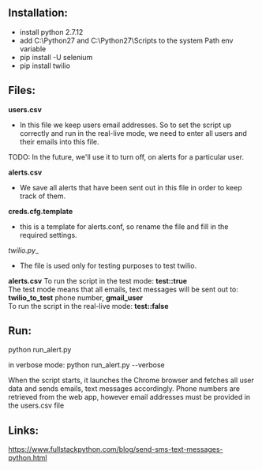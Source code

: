 ## Installation:
* install python 2.7.12
* add C:\Python27 and C:\Python27\Scripts to the system Path env variable
* pip install -U selenium
* pip install twilio

## Files:
__users.csv__  
* In this file we keep users email addresses. So to set the script up correctly and run in the real-live mode, we need to enter all users and their emails into this file.

TODO: In the future, we'll use it to turn off, on alerts for a particular user.

__alerts.csv__
* We save all alerts that have been sent out in this file in order to keep
track of them.

__creds.cfg.template__
* this is a template for alerts.conf, so rename the file and fill in the required settings.

__twilio_.py__
* The file is used only for testing purposes to test twilio.

__alerts.csv__
To run the script in the test mode: __test::true__ 
</br>
The test mode means that all emails, text messages will be sent out to: __twilio_to_test__ phone number,  __gmail_user__
</br>
To run the script in the real-live mode: __test::false__

## Run:
python run_alert.py

in verbose mode:
python run_alert.py --verbose

When the script starts, it launches the Chrome browser and fetches all user data
and sends emails, text messages accordingly.
Phone numbers are retrieved from the web app, however email addresses must be
provided in the users.csv file


## Links:

https://www.fullstackpython.com/blog/send-sms-text-messages-python.html
